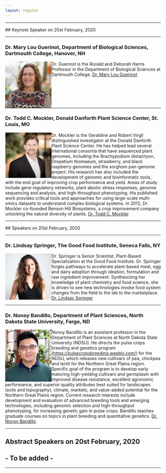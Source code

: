 ```yaml
---
layout: regular
---
```


<hr style="clear: both;" />
## Keynote Speaker on 20st February, 2020
<hr style="clear: both;" />

### Dr. Mary Lou Guerinot, Department of Biological Sciences, Dartmouth College, Hanover, NH

<img src="/img/2020Guerinot.png" alt="Dr. Mary Lou Guerinot Photo" width="150px" style="float: left" /> 

Dr. Guerinot is the Ronald and Deborah Harris Professor in the Department of Biological Sciences at Dartmouth College. 
<a href="https://biology.dartmouth.edu/people/mary-lou-guerinot" target="_blank"> Dr. Mary Lou Guerinot </a>

<hr style="clear: both;" />

### Dr. Todd C. Mockler, Donald Danforth Plant Science Center, St. Louis, MO

<img src="/img/2020Mockler.png" alt="Dr. Todd C. Mockler Photo" width="150px" style="float: left" /> 

Dr. Mockler is the Geraldine and Robert Virgil distinguished investigator at the Donald Danforth Plant Science Center. He has helped lead several international consortia that have sequenced plant genomes, including the Brachypodium distachyon, Oropetium thomaeum, strawberry, and black raspberry genomes and the sorghum pan-genome project. His research has also included the development of genomic and bioinformatic tools, with the end goal of improving crop performance and yield. Areas of study include gene regulatory networks, plant abiotic stress responses, genome sequencing and analysis, and high-throughput phenotyping. His published work provides critical tools and approaches for using large-scale multi-omics datasets to understand complex biological systems. In 2012, Dr. Mockler co-founded Benson Hill Biosystems, a crop improvement company unlocking the natural diversity of plants. 
<a href="https://www.danforthcenter.org/scientists-research/principal-investigators/todd-mockler" target="_blank"> Dr. Todd C. Mockler </a>



<hr style="clear: both;" />
## Speakers on 20st February, 2020
<hr style="clear: both;" />

### Dr. Lindsay Springer, The Good Food Institute, Seneca Falls, NY

<img src="/img/2020Springer.png" alt="Dr. Lindsay Springer Photo"  width="150px" style="float: left" /> 

Dr. Springer is Senior Scientist, Plant-Based Specialization at the Good Food Institute. Dr. Springer forges pathways to accelerate plant-based meat, egg and dairy adoption through ideation, formulation and raw ingredient improvement. Synthesizing her knowledge of plant chemistry and food science, she is driven to see new technologies invoke food system changes from the field to the lab to the marketplace. 
<a href="https://www.gfi.org/our-team" target="_blank"> Dr. Lindsay Springer </a>

<hr style="clear: both;" />

### Dr. Nonoy Bandillo, Department of Plant Sciences, North Dakota State University, Fargo, ND

<img src="/img/2020Bandillo.png" alt="Dr. Nonoy Bandillo Photo" width="150px" style="float: left" /> 

Nonoy Bandillo is an assistant professor in the Department of Plant Sciences at North Dakota State University (NDSU). He directs the pulse crops breeding and genetics program (https://pulsecropsbreeding.weebly.com/) for the NDSU, which releases new cultivars of pea, chickpea and lentil for the Northern Great Plains region. Specific goal of the program is to develop early maturing high-yielding cultivars and germplasm with improved disease resistance, excellent agronomic performance, and superior quality attributes best suited for landscapes (soils and topography), climate, markets, and value-added potential for the Northern Great Plains region. Current research interests include development and evaluation of advanced breeding tools and emerging technologies, including genomic selection and high-throughput phenotyping, for increasing genetic gain in pulse crops. Bandillo teaches graduate courses on topics in plant breeding and quantitative genetics. 
<a href="https://www.ag.ndsu.edu/plantsciences/people/faculty/bandillo" target="_blank"> Dr. Nonoy Bandillo </a>

<hr style="clear: both;" />


## Abstract Speakers on 20st February, 2020
## - To be added -
<hr style="clear: both;" />
